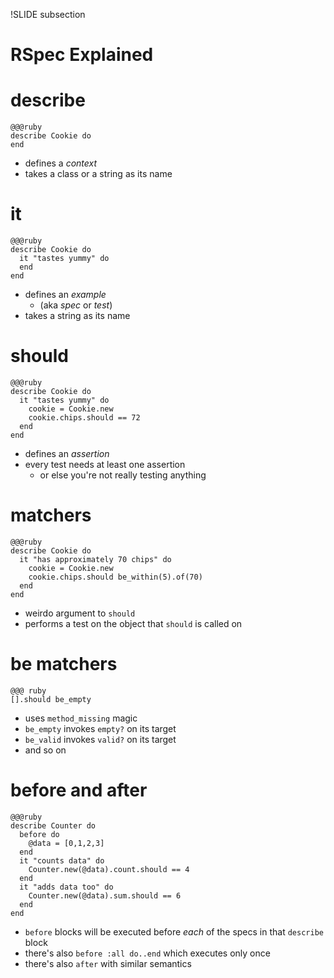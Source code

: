 !SLIDE subsection
# RSpec Explained

# describe

    @@@ruby
    describe Cookie do
    end

* defines a *context*
* takes a class or a string as its name

# it

    @@@ruby
    describe Cookie do
      it "tastes yummy" do
      end
    end

* defines an *example* 
  * (aka *spec* or *test*)
* takes a string as its name

# should

    @@@ruby
    describe Cookie do
      it "tastes yummy" do
        cookie = Cookie.new
        cookie.chips.should == 72
      end
    end

* defines an *assertion*
* every test needs at least one assertion
  * or else you're not really testing anything

# matchers

    @@@ruby
    describe Cookie do
      it "has approximately 70 chips" do
        cookie = Cookie.new
        cookie.chips.should be_within(5).of(70)
      end
    end

* weirdo argument to `should`
* performs a test on the object that `should` is called on

# be matchers

    @@@ ruby
    [].should be_empty

* uses `method_missing` magic
* `be_empty` invokes `empty?` on its target
* `be_valid` invokes `valid?` on its target
* and so on

# before and after

    @@@ruby
    describe Counter do
      before do
        @data = [0,1,2,3]
      end
      it "counts data" do
        Counter.new(@data).count.should == 4
      end
      it "adds data too" do
        Counter.new(@data).sum.should == 6
      end
    end

* `before` blocks will be executed before *each* of the specs in that `describe` block
* there's also `before :all do..end` which executes only once
* there's also `after` with similar semantics

